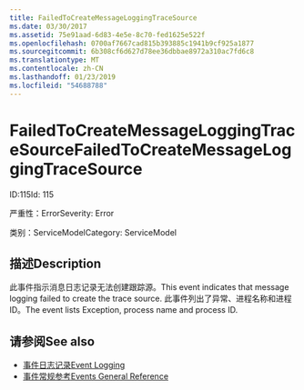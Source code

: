 ```yaml
---
title: FailedToCreateMessageLoggingTraceSource
ms.date: 03/30/2017
ms.assetid: 75e91aad-6d83-4e5e-8c70-fed1625e522f
ms.openlocfilehash: 0700af7667cad815b393885c1941b9cf925a1877
ms.sourcegitcommit: 6b308cf6d627d78ee36dbbae8972a310ac7fd6c8
ms.translationtype: MT
ms.contentlocale: zh-CN
ms.lasthandoff: 01/23/2019
ms.locfileid: "54688788"
---
```

# <a name="failedtocreatemessageloggingtracesource"></a><span data-ttu-id="5744b-102">FailedToCreateMessageLoggingTraceSource</span><span class="sxs-lookup"><span data-stu-id="5744b-102">FailedToCreateMessageLoggingTraceSource</span></span>
<span data-ttu-id="5744b-103">ID:115</span><span class="sxs-lookup"><span data-stu-id="5744b-103">Id: 115</span></span>  
  
 <span data-ttu-id="5744b-104">严重性：Error</span><span class="sxs-lookup"><span data-stu-id="5744b-104">Severity: Error</span></span>  
  
 <span data-ttu-id="5744b-105">类别：ServiceModel</span><span class="sxs-lookup"><span data-stu-id="5744b-105">Category: ServiceModel</span></span>  
  
## <a name="description"></a><span data-ttu-id="5744b-106">描述</span><span class="sxs-lookup"><span data-stu-id="5744b-106">Description</span></span>  
 <span data-ttu-id="5744b-107">此事件指示消息日志记录无法创建跟踪源。</span><span class="sxs-lookup"><span data-stu-id="5744b-107">This event indicates that message logging failed to create the trace source.</span></span> <span data-ttu-id="5744b-108">此事件列出了异常、进程名称和进程 ID。</span><span class="sxs-lookup"><span data-stu-id="5744b-108">The event lists Exception, process name and process ID.</span></span>  
  
## <a name="see-also"></a><span data-ttu-id="5744b-109">请参阅</span><span class="sxs-lookup"><span data-stu-id="5744b-109">See also</span></span>
- [<span data-ttu-id="5744b-110">事件日志记录</span><span class="sxs-lookup"><span data-stu-id="5744b-110">Event Logging</span></span>](../../../../../docs/framework/wcf/diagnostics/event-logging/index.md)
- [<span data-ttu-id="5744b-111">事件常规参考</span><span class="sxs-lookup"><span data-stu-id="5744b-111">Events General Reference</span></span>](../../../../../docs/framework/wcf/diagnostics/event-logging/events-general-reference.md)
